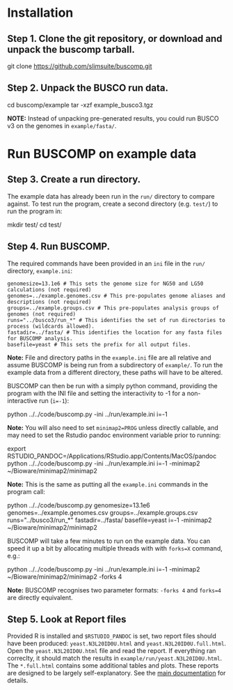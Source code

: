 # Installation

## Step 1. Clone the git repository, or download and unpack the buscomp tarball.

git clone https://github.com/slimsuite/buscomp.git 

## Step 2. Unpack the BUSCO run data.

cd buscomp/example 
tar -xzf example_busco3.tgz

**NOTE:** Instead of unpacking pre-generated results, you could run BUSCO v3 on the genomes in `example/fasta/`.

# Run BUSCOMP on example data

## Step 3. Create a run directory.

The example data has already been run in the `run/` directory to compare against. To test run the program, create a second directory (e.g. `test/`) to run the program in:

mkdir test/ 
cd test/

## Step 4. Run BUSCOMP.

The required commands have been provided in an `ini` file in the `run/` directory, `example.ini`:

``` 
genomesize=13.1e6 # This sets the genome size for NG50 and LG50 calculations (not required) 
genomes=../example.genomes.csv # This pre-populates genome aliases and descriptions (not required) 
groups=../example.groups.csv # This pre-populates analysis groups of genomes (not required) 
runs="../busco3/run_*" # This identifies the set of run directories to process (wildcards allowed). 
fastadir=../fasta/ # This identifies the location for any fasta files for BUSCOMP analysis. 
basefile=yeast # This sets the prefix for all output files. 
```

**Note:** File and directory paths in the `example.ini` file are all relative and assume BUSCOMP is being run from a subdirectory of `example/`. To run the example data from a different directory, these paths will have to be altered.

BUSCOMP can then be run with a simply python command, providing the program with the INI file and setting the interactivity to -1 for a non-interactive run (`i=-1`):

python ../../code/buscomp.py -ini ../run/example.ini i=-1

**Note:** You will also need to set `minimap2=PROG` unless directly callable, and may need to set the Rstudio pandoc environment variable prior to running:

export RSTUDIO_PANDOC=/Applications/RStudio.app/Contents/MacOS/pandoc 
python ../../code/buscomp.py -ini ../run/example.ini i=-1 -minimap2 ~/Bioware/minimap2/minimap2

**Note:** This is the same as putting all the `example.ini` commands in the program call:

python ../../code/buscomp.py genomesize=13.1e6 genomes=../example.genomes.csv groups=../example.groups.csv runs="../busco3/run_*" fastadir=../fasta/ basefile=yeast i=-1 -minimap2 ~/Bioware/minimap2/minimap2

BUSCOMP will take a few minutes to run on the example data. You can speed it up a bit by allocating multiple threads with with `forks=X` command, e.g.:

python ../../code/buscomp.py -ini ../run/example.ini i=-1 -minimap2 ~/Bioware/minimap2/minimap2 -forks 4

**Note:** BUSCOMP recognises two parameter formats: `-forks 4` and `forks=4` are directly equivalent.

## Step 5. Look at Report files

Provided R is installed and `$RSTUDIO_PANDOC` is set, two report files should have been produced: `yeast.N3L20ID0U.html` and `yeast.N3L20ID0U.full.html`. Open the `yeast.N3L20ID0U.html` file and read the report. If everything ran correclty, it should match the results in `example/run/yeast.N3L20ID0U.html`. The `*.full.html` contains some additional tables and plots. These reports are designed to be largely self-explanatory. See the [main documentation](../BUSCOMP.md) for details.
